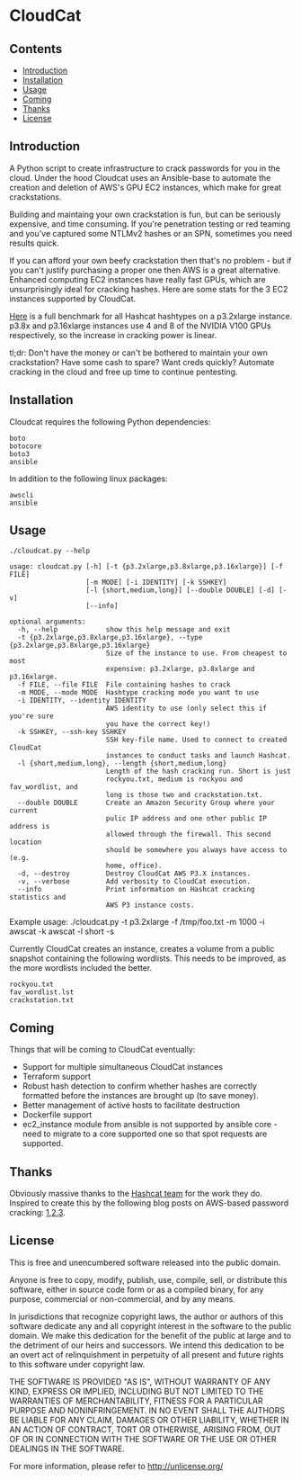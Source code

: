 # CloudCat
## Contents

- [Introduction](#introduction)
- [Installation](#installation)
- [Usage](#usage)
- [Coming](#coming)
- [Thanks](#thanks)
- [License](#license)

## Introduction
A Python script to create infrastructure to crack passwords for you in the cloud. Under the hood Cloudcat uses an Ansible-base to automate the creation and deletion of AWS's GPU EC2 instances, which make for great crackstations.

Building and maintaing your own crackstation is fun, but can be seriously expensive, and time consuming. If you're penetration testing or red teaming and you've captured some NTLMv2 hashes or an SPN, sometimes you need results quick.

If you can afford your own beefy crackstation then that's no problem - but if you can't justify purchasing a proper one then AWS is a great alternative. Enhanced computing EC2 instances have really fast GPUs, which are unsurprisingly ideal for cracking hashes. Here are some stats for the 3 EC2 instances supported by CloudCat.


[Here](benchmark.md) is a full benchmark for all Hashcat hashtypes on a p3.2xlarge instance. p3.8x and p3.16xlarge instances use 4 and 8 of the NVIDIA V100 GPUs respectively, so the increase in cracking power is linear.

tl;dr: Don't have the money or can't be bothered to maintain your own crackstation? Have some cash to spare? Want creds quickly? Automate cracking in the cloud and free up time to continue pentesting.

## Installation
Cloudcat requires the following Python dependencies:
```
boto
botocore
boto3
ansible
```
In addition to the following linux packages:
```
awscli
ansible
```
## Usage

```
./cloudcat.py --help

usage: cloudcat.py [-h] [-t {p3.2xlarge,p3.8xlarge,p3.16xlarge}] [-f FILE]
                   [-m MODE] [-i IDENTITY] [-k SSHKEY]
                   [-l {short,medium,long}] [--double DOUBLE] [-d] [-v]
                   [--info]

optional arguments:
  -h, --help            show this help message and exit
  -t {p3.2xlarge,p3.8xlarge,p3.16xlarge}, --type {p3.2xlarge,p3.8xlarge,p3.16xlarge}
                        Size of the instance to use. From cheapest to most
                        expensive: p3.2xlarge, p3.8xlarge and p3.16xlarge.
  -f FILE, --file FILE  File containing hashes to crack
  -m MODE, --mode MODE  Hashtype cracking mode you want to use
  -i IDENTITY, --identity IDENTITY
                        AWS identity to use (only select this if you're sure
                        you have the correct key!)
  -k SSHKEY, --ssh-key SSHKEY
                        SSH key-file name. Used to connect to created CloudCat
                        instances to conduct tasks and launch Hashcat.
  -l {short,medium,long}, --length {short,medium,long}
                        Length of the hash cracking run. Short is just
                        rockyou.txt, medium is rockyou and fav_wordlist, and
                        long is those two and crackstation.txt.
  --double DOUBLE       Create an Amazon Security Group where your current
                        pulic IP address and one other public IP address is
                        allowed through the firewall. This second location
                        should be somewhere you always have access to (e.g.
                        home, office).
  -d, --destroy         Destroy CloudCat AWS P3.X instances.
  -v, --verbose         Add verbosity to CloudCat execution.
  --info                Print information on Hashcat cracking statistics and
                        AWS P3 instance costs.

```
Example usage: ./cloudcat.py -t p3.2xlarge -f /tmp/foo.txt -m 1000 -i awscat -k awscat -l short -s

Currently CloudCat creates an instance, creates a volume from a public snapshot containing the following wordlists. This needs to be improved, as the more wordlists included the better.
```
rockyou.txt
fav_wordlist.lst
crackstation.txt
```

## Coming
Things that will be coming to CloudCat eventually:
- Support for multiple simultaneous CloudCat instances
- Terraform support
- Robust hash detection to confirm whether hashes are correctly formatted before the instances are brought up (to save money).
- Better management of active hosts to facilitate destruction
- Dockerfile support
- ec2_instance module from ansible is not supported by ansible core - need to migrate to a core supported one so that spot requests are supported.

## Thanks
Obviously massive thanks to the [Hashcat team](https://github.com/hashcat/hashcat) for the work they do.
Inspired to create this by the following blog posts on AWS-based password cracking: [1](https://hackernoon.com/20-hours-18-and-11-million-passwords-cracked-c4513f61fdb1),[2](https://medium.com/@lordsaibat/cracking-passwords-with-terraform-and-aws-3685cc918721),[3](https://medium.com/@iraklis/running-hashcat-v4-0-0-in-amazons-aws-new-p3-16xlarge-instance-e8fab4541e9b).

## License
This is free and unencumbered software released into the public domain.

Anyone is free to copy, modify, publish, use, compile, sell, or distribute this software, either in source code form or as a compiled binary, for any purpose, commercial or non-commercial, and by any means.

In jurisdictions that recognize copyright laws, the author or authors of this software dedicate any and all copyright interest in the software to the public domain. We make this dedication for the benefit of the public at large and to the detriment of our heirs and successors. We intend this dedication to be an overt act of relinquishment in perpetuity of all present and future rights to this software under copyright law.

THE SOFTWARE IS PROVIDED "AS IS", WITHOUT WARRANTY OF ANY KIND, EXPRESS OR IMPLIED, INCLUDING BUT NOT LIMITED TO THE WARRANTIES OF MERCHANTABILITY, FITNESS FOR A PARTICULAR PURPOSE AND NONINFRINGEMENT. IN NO EVENT SHALL THE AUTHORS BE LIABLE FOR ANY CLAIM, DAMAGES OR OTHER LIABILITY, WHETHER IN AN ACTION OF CONTRACT, TORT OR OTHERWISE, ARISING FROM, OUT OF OR IN CONNECTION WITH THE SOFTWARE OR THE USE OR OTHER DEALINGS IN THE SOFTWARE.

For more information, please refer to <http://unlicense.org/>
